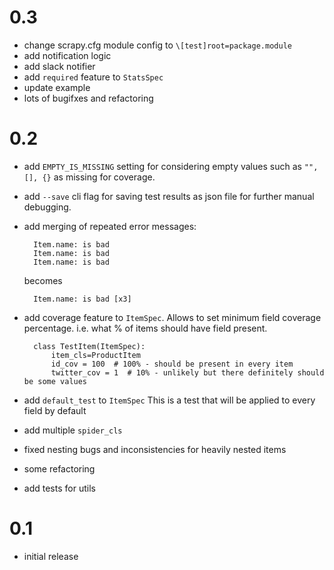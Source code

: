 # 0.3
- change scrapy.cfg module config to `\[test]root=package.module`
- add notification logic
- add slack notifier
- add `required` feature to `StatsSpec`
- update example
- lots of bugifxes and refactoring

# 0.2

- add `EMPTY_IS_MISSING` setting for considering empty values such as `"", [], {}` as missing for coverage.
- add `--save` cli flag for saving test results as json file for further manual debugging.  
- add merging of repeated error messages:

        Item.name: is bad
        Item.name: is bad
        Item.name: is bad
        
    becomes
        
        Item.name: is bad [x3]
        
- add coverage feature to `ItemSpec`.
    Allows to set minimum field coverage percentage. i.e. what % of items should have field present.
    
        class TestItem(ItemSpec):
            item_cls=ProductItem
            id_cov = 100  # 100% - should be present in every item
            twitter_cov = 1  # 10% - unlikely but there definitely should be some values
            
- add `default_test` to `ItemSpec` 
    This is a test that will be applied to every field by default
- add multiple `spider_cls`
- fixed nesting bugs and inconsistencies for heavily nested items
- some refactoring
- add tests for utils

# 0.1

- initial release